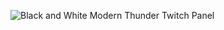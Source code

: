 ![Black and White Modern Thunder Twitch Panel](https://github.com/chloe0524/personal_testing/assets/127857895/38a416a8-4531-41e7-867a-7237675cc5c6)
